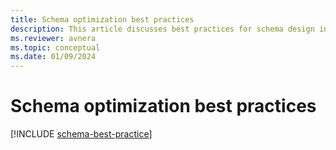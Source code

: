 ```yaml
---
title: Schema optimization best practices
description: This article discusses best practices for schema design in Azure Data Explorer
ms.reviewer: avnera
ms.topic: conceptual
ms.date: 01/09/2024
---
```

# Schema optimization best practices

[!INCLUDE [schema-best-practice](includes/cross-repo/schema-best-practice.md)]